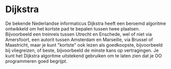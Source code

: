 # Dijkstra
De bekende Nederlandse informaticus Dijkstra heeft een beroemd algoritme ontwikkeld om het kortste pad te bepalen tussen twee plaatsen. Bijvoorbeeld een treinreis tussen Utrecht en Enschede, wel of niet via Amersfoort, een autorit tussen Amsterdam en Marseille, via Brussel of Maastricht, maar je kunt "kortste" ook lezen als goedkoopste, bijvoorbeeld bij vliegreizen, of beste, bijvoorbeeld de minste kans op vertragingen. Je kunt het Dijkstra algoritme uitstekend gebruiken om te laten zien dat je OO programmeren goed begrijpt.
